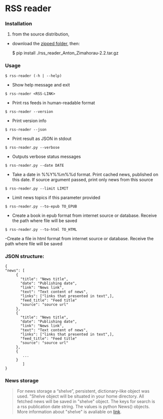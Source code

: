 # RSS reader

### Installation

1) from the source distribution,

- download the [zipped folder](https://github.com/AntonZimahorau/FinalTaskRssParser/tree/master/final_task/dist/rss_reader_Anton_Zimahorau-2.2.tar.gz), then:

	$ pip install ./rss_reader_Anton_Zimahorau-2.2.tar.gz

### Usage

`$ rss-reader (-h | --help)`

- Show help message and exit

`$ rss-reader <RSS-LINK>`

- Print rss feeds in human-readable format

`$ rss-reader --version`

- Print version info

`$ rss-reader --json`

- Print result as JSON in stdout

`$ rss-reader.py --verbose `

- Outputs verbose status messages

`$ rss-reader.py --date DATE`

- Take a date in %%Y%%m%%d format. Print cached news, published on this date.
  If source argument passed, print only news from this source

`$ rss-reader.py --limit LIMIT`

- Limit news topics if this parameter provided

`$ rss-reader.py --to-epub TO_EPUB`

- Create a book in epub format from internet
source or database. Receive the path where file will be saved

`$ rss-reader.py --to-html TO_HTML`

-Create a file in html format from internet
source or database. Receive the path where file will be saved


### JSON structure:

```
{
"news": [
     {
       "title": "News title",
       "date": "Publishing date",
       "link": "News link",
       "text": "Text content of news",
       "links": ["links that presented in text",],
       "feed_title": "Feed title"
       "source": "source url"
     },
     {
       "title": "News title",
       "date": "Publishing date",
       "link": "News link",
       "text": "Text content of news",
       "links": ["links that presented in text",],
       "feed_title": "Feed title"
       "source": "source url"
     },
     {
        ...
     }
	    ]
}
```

### News storage
>For news storage a “shelve”, persistent, dictionary-like object was used.
>"Shelve object will be situated in your home directory. 
>All fetched news will be saved in "shelve" object.
>The keys for search is a rss publication date string. 
>The values is python News() objects.
>More information about "shelve" is avaliable on [link](https://docs.python.org/3/library/shelve.html).
